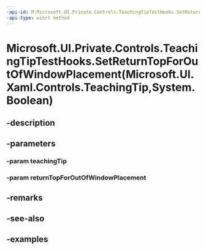 ```yaml
---
-api-id: M:Microsoft.UI.Private.Controls.TeachingTipTestHooks.SetReturnTopForOutOfWindowPlacement(Microsoft.UI.Xaml.Controls.TeachingTip,System.Boolean)
-api-type: winrt method
---
```


# Microsoft.UI.Private.Controls.TeachingTipTestHooks.SetReturnTopForOutOfWindowPlacement(Microsoft.UI.Xaml.Controls.TeachingTip,System.Boolean)

<!--
public static void SetReturnTopForOutOfWindowPlacement (Microsoft.UI.Xaml.Controls.TeachingTip teachingTip, bool returnTopForOutOfWindowPlacement);
-->


## -description

## -parameters

### -param teachingTip

### -param returnTopForOutOfWindowPlacement

## -remarks

## -see-also

## -examples


